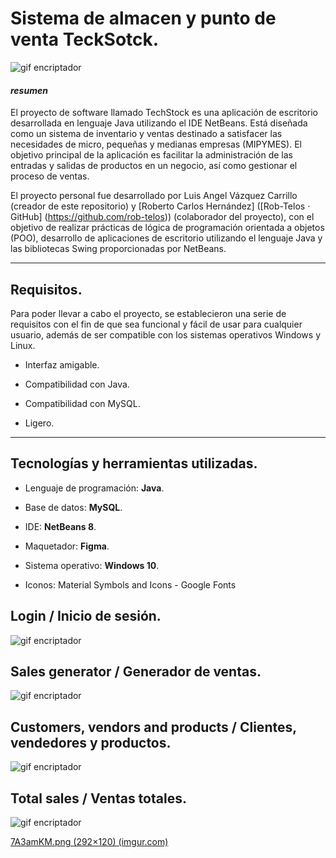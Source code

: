 # Sistema de almacen y punto de venta TeckSotck.

<img title="" src="https://i.imgur.com/7A3amKM.png" alt="gif encriptador" data-align="center">

#### _resumen_

El proyecto de software llamado TechStock es una aplicación de escritorio desarrollada en lenguaje Java utilizando el IDE NetBeans. Está diseñada como un sistema de inventario y ventas destinado a satisfacer las necesidades de micro, pequeñas y medianas empresas (MIPYMES). El objetivo principal de la aplicación es facilitar la administración de las entradas y salidas de productos en un negocio, así como gestionar el proceso de ventas.



El proyecto personal fue desarrollado por Luis Angel Vázquez Carrillo (creador de este repositorio) y [Roberto Carlos Hernández] ([Rob-Telos · GitHub] (https://github.com/rob-telos)) (colaborador del proyecto), con el objetivo de realizar prácticas de lógica de programación orientada a objetos (POO), desarrollo de aplicaciones de escritorio utilizando el lenguaje Java y las bibliotecas Swing proporcionadas por NetBeans.

---

## Requisitos.

Para poder llevar a cabo el proyecto, se establecieron una serie de requisitos con el fin de que sea funcional y fácil de usar para cualquier usuario, además de ser compatible con los sistemas operativos Windows y Linux.

- Interfaz amigable.

- Compatibilidad con Java.

- Compatibilidad con MySQL.

- Ligero.

---

## Tecnologías y herramientas utilizadas.

- Lenguaje de programación: **Java**.

- Base de datos: **MySQL**.

- IDE: **NetBeans 8**.

- Maquetador: **Figma**.

- Sistema operativo: **Windows 10**.

- Iconos: Material Symbols and Icons - Google Fonts



## Login / Inicio de sesión.

<img src="https://i.imgur.com/kBwRxl8.gif" title="" alt="gif encriptador" data-align="center">

## Sales generator / Generador de ventas.

![gif encriptador](https://i.imgur.com/CJKKECK.gif)

## Customers, vendors and products / Clientes, vendedores y productos.

![gif encriptador](https://i.imgur.com/v19OpjY.gif)

## Total sales / Ventas totales.

![gif encriptador](https://imgur.com/ucll3Po.gif)





[7A3amKM.png (292×120) (imgur.com)](https://i.imgur.com/7A3amKM.png)


